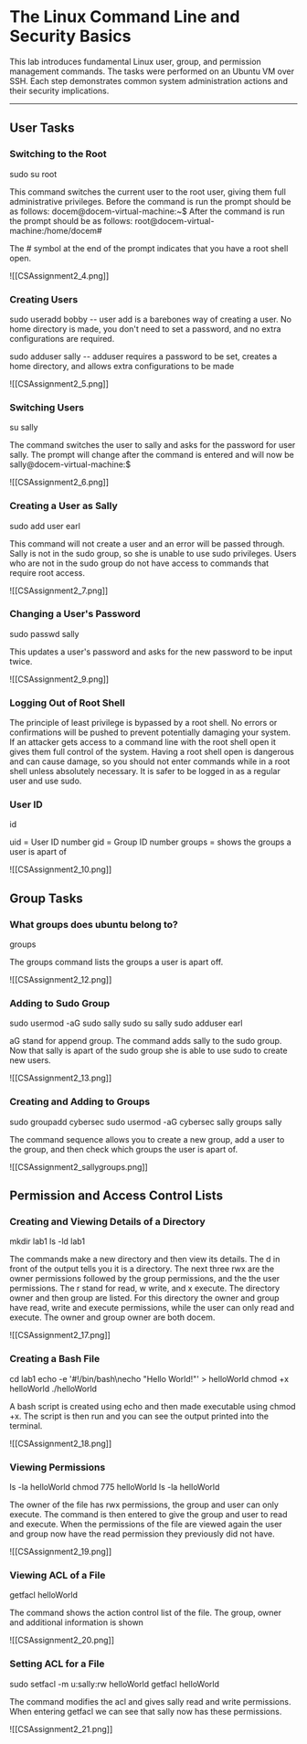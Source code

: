 # The Linux Command Line and Security Basics

This lab introduces fundamental Linux user, group, and permission management commands. The tasks were performed on an Ubuntu VM over SSH. Each step demonstrates common system administration actions and their security implications.

---

## User Tasks

### Switching to the Root

sudo su root

This command switches the current user to the root user, giving them full administrative privileges.
Before the command is run the prompt should be as follows: docem@docem-virtual-machine:~$
After the command is run the prompt should be as follows: root@docem-virtual-machine:/home/docem#

The # symbol at the end of the prompt indicates that you have a root shell open.

![[CSAssignment2_4.png]]


### Creating Users

sudo useradd bobby -- user add is a barebones way of creating a user. No home directory is made, you don't need to set a password, and no extra configurations are required.

sudo adduser sally -- adduser requires a password to be set, creates a home directory, and allows extra configurations to be made

![[CSAssignment2_5.png]]

### Switching Users

su sally

The command switches the user to sally and asks for the password for user sally. The prompt will change after the command is entered and will now be sally@docem-virtual-machine:$

![[CSAssignment2_6.png]]

### Creating a User as Sally

sudo add user earl

This command will not create a user and an error will be passed through. Sally is not in the sudo group, so she is unable to use sudo privileges. Users who are not in the sudo group do not have access to commands that require root access.

![[CSAssignment2_7.png]]

### Changing a User's Password

sudo passwd sally

This updates a user's password and asks for the new password to be input twice.

![[CSAssignment2_9.png]]

### Logging Out of Root Shell

The principle of least privilege is bypassed by a root shell. No errors or confirmations will be pushed to prevent potentially damaging your system. If an attacker gets access to a command line with the root shell open it gives them full control of the system. Having a root shell open is dangerous and can cause damage, so you should not enter commands while in a root shell unless absolutely necessary. It is safer to be logged in as a regular user and use sudo.

### User ID

id

uid = User ID number
gid = Group ID number
groups = shows the groups a user is apart of

![[CSAssignment2_10.png]]

## Group Tasks

### What groups does ubuntu belong to?

groups 

The groups command lists the groups a user is apart off.

![[CSAssignment2_12.png]]

### Adding to Sudo Group

sudo usermod -aG sudo sally
sudo su sally
sudo adduser earl

aG stand for append group. The command adds sally to the sudo group. Now that sally is apart of the sudo group she is able to use sudo to create new users.

![[CSAssignment2_13.png]]

### Creating and Adding to Groups

sudo groupadd cybersec
sudo usermod -aG cybersec sally
groups sally

The command sequence allows you to create a new group, add a user to the group, and then check which groups the user is apart of.

![[CSAssignment2_sallygroups.png]]

## Permission and Access Control Lists

### Creating and Viewing Details of a Directory

mkdir lab1
ls -ld lab1

The commands make a new directory and then view its details. The d in front of the output tells you it is a directory. The next three rwx are the owner permissions followed by the group permissions, and the the user permissions. The r stand for read, w write, and x execute. The directory owner and then group are listed. For this directory the owner and group have read, write and execute permissions, while the user can only read and execute. The owner and group owner are both docem.

![[CSAssignment2_17.png]]

### Creating a Bash File

cd lab1
echo -e '#!/bin/bash\necho "Hello World!"' > helloWorld
chmod +x helloWorld
./helloWorld

A bash script is created using echo and then made executable using chmod +x. The script is then run and you can see the output printed into the terminal.

![[CSAssignment2_18.png]]

### Viewing Permissions

ls -la helloWorld
chmod 775 helloWorld
ls -la helloWorld

The owner of the file has rwx permissions, the group and user can only execute.
The command is then entered to give the group and user to read and execute. When the permissions of the file are viewed again the user and group now have the read permission they previously did not have.

![[CSAssignment2_19.png]]

### Viewing ACL of a File

getfacl helloWorld

The command shows the action control list of the file. The group, owner and additional information is shown

![[CSAssignment2_20.png]]

### Setting ACL for a File

sudo setfacl -m u:sally:rw helloWorld
getfacl helloWorld

The command modifies the acl and gives sally read and write permissions. When entering getfacl we can see that sally now has these permissions. 

![[CSAssignment2_21.png]]
